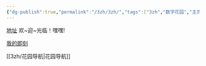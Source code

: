 ```yaml
---
{"dg-publish":true,"permalink":"/3zh/3zh/","tags":["3zh","数字花园","主页","3zh发布平台","gardenEntry"],"noteIcon":""}
---
```



<head>
<meta name="shenma-site-verification" content="9f4a23071eb178c10212ac1fc519d41d_1700668342">
</head>


[地址](https://sdfd-azc.pages.dev/)
欢~迎~光临！嘿嘿!

[我的即刻](http://3zhpyq.000.pe/)

[[3zh/花园导航\|花园导航]]




